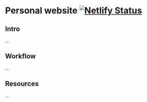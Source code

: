# Personal website [![Netlify Status](https://api.netlify.com/api/v1/badges/bd9b2588-be1d-4bb3-b2fa-fec3cd8e5ae0/deploy-status)](https://app.netlify.com/sites/theredthread/deploys)

## Intro
...
## Workflow
...
## Resources
...

